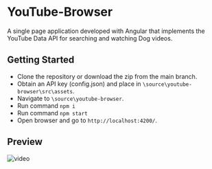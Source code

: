 # YouTube-Browser
A single page application developed with Angular that implements the YouTube Data API for searching and watching Dog videos.

## Getting Started

- Clone the repository or download the zip from the main branch.
- Obtain an API key (config.json) and place in `\source\youtube-browser\src\assets`. 
- Navigate to `\source\youtube-browser`.
- Run command `npm i`
- Run command `npm start`
- Open browser and go to `http://localhost:4200/`.

## Preview

![video](https://user-images.githubusercontent.com/83884673/202920271-c3a948cd-01d5-4b79-bdd6-cc31749d0f26.gif)
